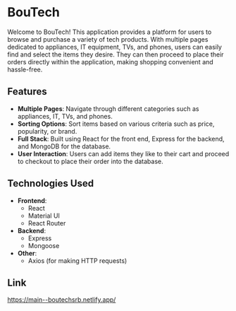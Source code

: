 # BouTech

Welcome to BouTech! This application provides a platform for users to browse and purchase a variety of tech products. With multiple pages dedicated to appliances, IT equipment, TVs, and phones, users can easily find and select the items they desire. They can then proceed to place their orders directly within the application, making shopping convenient and hassle-free.

## Features

- **Multiple Pages**: Navigate through different categories such as appliances, IT, TVs, and phones.
- **Sorting Options**: Sort items based on various criteria such as price, popularity, or brand.
- **Full Stack**: Built using React for the front end, Express for the backend, and MongoDB for the database.
- **User Interaction**: Users can add items they like to their cart and proceed to checkout to place their order into the database.

## Technologies Used

- **Frontend**:
  - React
  - Material UI
  - React Router
- **Backend**:
  - Express
  - Mongoose
- **Other**:
  - Axios (for making HTTP requests)

## Link

https://main--boutechsrb.netlify.app/
